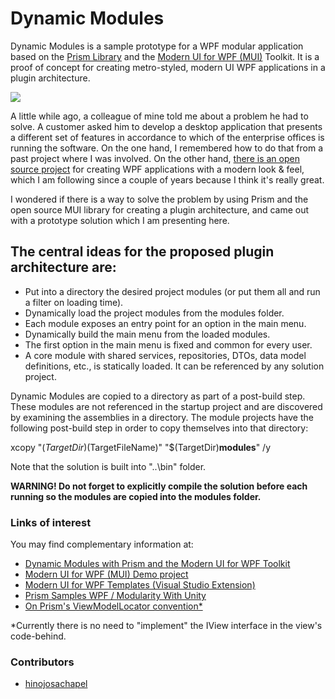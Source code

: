 # Dynamic Modules
Dynamic Modules is a sample prototype for a WPF modular application based on the [Prism Library](https://github.com/PrismLibrary/Prism) and the [Modern UI for WPF (MUI)](https://github.com/firstfloorsoftware/mui) Toolkit. It is a proof of concept for creating metro-styled, modern UI WPF applications in a plugin architecture.

![](https://github.com/hinojosachapel/DynamicModules/blob/master/dynamicmodules.png)

A little while ago, a colleague of mine told me about a problem he had to solve. A customer asked him to develop a desktop application that presents a different set of features in accordance to which of the enterprise offices is running the software. On the one hand, I remembered how to do that from a past project where I was involved. On the other hand, [there is an open source project](https://github.com/firstfloorsoftware/mui) for creating WPF applications with a modern look & feel, which I am following since a couple of years because I think it's really great.

I wondered if there is a way to solve the problem by using Prism and the open source MUI library for creating a plugin architecture, and came out with a prototype solution which I am presenting here.

## The central ideas for the proposed plugin architecture are:

  * Put into a directory the desired project modules (or put them all and run a filter on loading time).
  * Dynamically load the project modules from the modules folder.
  * Each module exposes an entry point for an option in the main menu.
  * Dynamically build the main menu from the loaded modules.
  * The first option in the main menu is fixed and common for every user.
  * A core module with shared services, repositories, DTOs, data model definitions, etc., is statically loaded. It can be referenced by any solution project.

Dynamic Modules are copied to a directory as part of a post-build step. These modules are not referenced in the startup project and are discovered by examining the assemblies in a directory. The module projects have the following post-build step in order to copy themselves into that directory:

xcopy "$(TargetDir)$(TargetFileName)" "$(TargetDir)<strong>modules</strong>\" /y

Note that the solution is built into "..\bin\" folder.

<strong>WARNING! Do not forget to explicitly compile the solution before each running so the modules are copied into the modules folder.</strong>

### Links of interest
You may find complementary information at:
  * [Dynamic Modules with Prism and the Modern UI for WPF Toolkit](http://www.codeproject.com/Articles/1087362/Dynamic-Modules-with-Prism-and-the-Modern-UI-for-WPF-toolkit)
  * [Modern UI for WPF (MUI) Demo project](https://github.com/firstfloorsoftware/mui/tree/master/1.0/FirstFloor.ModernUI/FirstFloor.ModernUI.App)
  * [Modern UI for WPF Templates (Visual Studio Extension)](https://visualstudiogallery.msdn.microsoft.com/7a4362a7-fe5d-4f9d-bc7b-0c0dc272fe31)
  * [Prism Samples WPF / Modularity With Unity](https://github.com/PrismLibrary/Prism-Samples-Wpf/tree/master/Modularity/ModularityWithUnity)
  * [On Prism's ViewModelLocator convention*](http://brianlagunas.com/getting-started-prisms-new-viewmodellocator/)

*Currently there is no need to "implement" the IView interface in the view's code-behind.

### Contributors
  * [hinojosachapel](https://github.com/hinojosachapel)